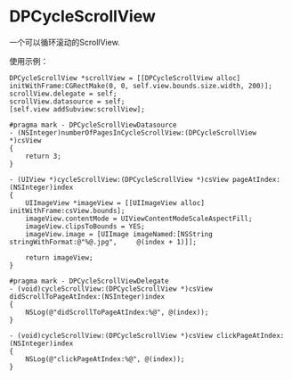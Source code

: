 # DPCycleScrollView
一个可以循环滚动的ScrollView.

使用示例：

	DPCycleScrollView *scrollView = [[DPCycleScrollView alloc] initWithFrame:CGRectMake(0, 0, self.view.bounds.size.width, 200)];
    scrollView.delegate = self;
    scrollView.datasource = self;
    [self.view addSubview:scrollView];
    
    #pragma mark - DPCycleScrollViewDatasource
	- (NSInteger)numberOfPagesInCycleScrollView:(DPCycleScrollView *)csView
	{
    	return 3;
	}

	- (UIView *)cycleScrollView:(DPCycleScrollView *)csView pageAtIndex:(NSInteger)index
	{
    	UIImageView *imageView = [[UIImageView alloc] initWithFrame:csView.bounds];
    	imageView.contentMode = UIViewContentModeScaleAspectFill;
    	imageView.clipsToBounds = YES;
    	imageView.image = [UIImage imageNamed:[NSString stringWithFormat:@"%@.jpg", 	@(index + 1)]];
    
    	return imageView;
	}

	#pragma mark - DPCycleScrollViewDelegate
	- (void)cycleScrollView:(DPCycleScrollView *)csView didScrollToPageAtIndex:(NSInteger)index
	{
		NSLog(@"didScrollToPageAtIndex:%@", @(index));
	}
	
	- (void)cycleScrollView:(DPCycleScrollView *)csView clickPageAtIndex:(NSInteger)index
	{
    	NSLog(@"clickPageAtIndex:%@", @(index));
	}